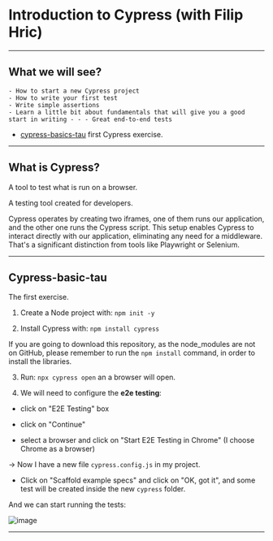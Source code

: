 # Introduction to Cypress (with Filip Hric)

---

## What we will see?

```
- How to start a new Cypress project
- How to write your first test
- Write simple assertions
- Learn a little bit about fundamentals that will give you a good start in writing - - - Great end-to-end tests
```

- [cypress-basics-tau](https://github.com/eugenia1984/testing/tree/main/test_automation_university/cypress_path/cypress-basics-tau) first Cypress exercise.

---

## What is Cypress?

A tool to test what is run on a browser.

A testing tool created for developers.

Cypress operates by creating two iframes, one of them runs our application, and the other one runs the Cypress script. This setup enables Cypress to interact directly with our application, eliminating any need for a middleware. That's a significant distinction from tools like Playwright or Selenium.

---

## Cypress-basic-tau

The first exercise.

1. Create a Node project with: `npm init -y`

2. Install Cypress with: `npm install cypress`

If you are going to download this repository, as the node_modules are not on GitHub, please remember to run the `npm install` command, in order to install the libraries.

3. Run: `npx cypress open` an a browser will open.

4. We will need to configure the **e2e testing**:

- click on "E2E Testing" box

- click on "Continue"

- select a browser and click on "Start E2E Testing in Chrome" (I choose Chrome as a browser)

-> Now I have a new file `cypress.config.js` in my project.

- Click on "Scaffold example specs" and click on "OK, got it", and some test will be created inside the new `cypress` folder.

And we can start running the tests:

![image](https://github.com/eugenia1984/testing/assets/72580574/029c782e-8ced-40d2-9163-87290db95c45)

---
